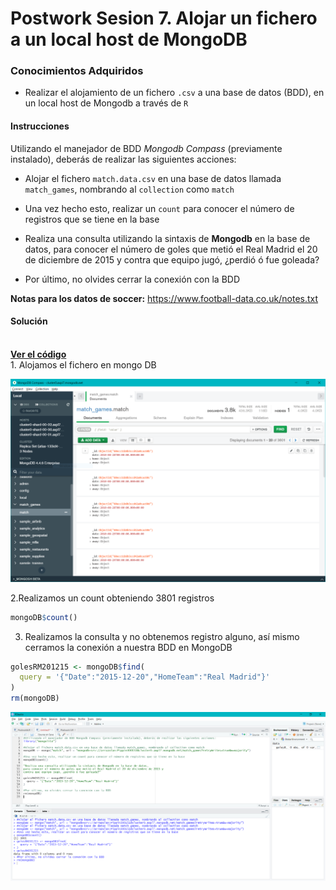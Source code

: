 # Postwork Sesion 7. Alojar un fichero a un local host de MongoDB 

### Conocimientos Adquiridos

- Realizar el alojamiento de un fichero `.csv` a una base de datos (BDD), en un local host de Mongodb a través de `R`

#### Instrucciones

Utilizando el manejador de BDD _Mongodb Compass_ (previamente instalado), deberás de realizar las siguientes acciones: 

- Alojar el fichero  `match.data.csv` en una base de datos llamada `match_games`, nombrando al `collection` como `match`

- Una vez hecho esto, realizar un `count` para conocer el número de registros que se tiene en la base

- Realiza una consulta utilizando la sintaxis de **Mongodb** en la base de datos, para conocer el número de goles que metió el Real Madrid el 20 de diciembre de 2015 y contra que equipo jugó, ¿perdió ó fue goleada?

- Por último, no olvides cerrar la conexión con la BDD
 
__Notas para los datos de soccer:__ https://www.football-data.co.uk/notes.txt

#### Solución
<br />
    <a href="Postwork02.R"><strong>Ver el código</strong></a>
    <br/>
1. Alojamos el fichero en mongo DB 

<p align="center">
    <img src="https://github.com/arrazolahn/Eq16-Programacion-R-Santander-Bedu/blob/main/Postwork07/imagenes/img1.PNG">
</p>

2.Realizamos un count obteniendo 3801 registros

```r
mongoDB$count()
```

3. Realizamos la consulta y no obtenemos registro alguno, así mismo cerramos la conexión a nuestra BDD en MongoDB 
   
```r
golesRM201215 <- mongoDB$find(
  query = '{"Date":"2015-12-20","HomeTeam":"Real Madrid"}'
)
rm(mongoDB)
```

<p align="center">
    <img src="https://github.com/arrazolahn/Eq16-Programacion-R-Santander-Bedu/blob/main/Postwork07/imagenes/img2.PNG">
</p>

